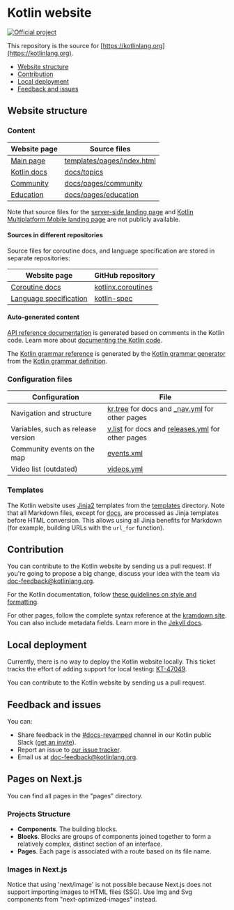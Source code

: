 # Kotlin website
[![Official project][project-badge]][project-url]

This repository is the source for [https://kotlinlang.org](https://kotlinlang.org).

* [Website structure](#website-structure)
* [Contribution](#contribution)
* [Local deployment](#local-deployment)
* [Feedback and issues](#feedback-and-issues)

<a id="project-structure"></a>
## Website structure 

### Content

|Website page|Source files|
|------------|--------|
| [Main page](https://kotlinlang.org/) | [templates/pages/index.html](templates/pages/index.html) |
| [Kotlin docs](https://kotlinlang.org/docs/home.html) |[docs/topics](docs/topics)| 
| [Community](https://kotlinlang.org/community/) | [docs/pages/community](docs/pages/community) | 
| [Education](https://kotlinlang.org/education/) | [docs/pages/education](docs/pages/education)| 

Note that source files for the [server-side landing page](https://kotlinlang.org/lp/server-side/) and [Kotlin Multiplatform Mobile landing page](https://kotlinlang.org/lp/mobile/) are not publicly available.

#### Sources in different repositories

Source files for coroutine docs, and language specification are stored in separate repositories:

|Website page|GitHub repository|
|------------|--------|
| [Coroutine docs](https://kotlinlang.org/docs/coroutines-guide.html) | [kotlinx.coroutines](https://github.com/Kotlin/kotlinx.coroutines/docs) |
| [Language specification](https://kotlinlang.org/spec/introduction.html) | [kotlin-spec](https://github.com/Kotlin/kotlin-spec) |

#### Auto-generated content

[API reference documentation](https://kotlinlang.org/api/latest/jvm/stdlib/) is generated based on comments in the Kotlin code. 
Learn more about [documenting the Kotlin code](https://kotlinlang.org/docs/kotlin-doc.html).

The [Kotlin grammar reference](https://kotlinlang.org/docs/reference/grammar.html) is generated by the [Kotlin grammar generator](https://github.com/JetBrains/kotlin-grammar-generator) from the
[Kotlin grammar definition](https://github.com/JetBrains/kotlin/tree/master/grammar).

### Configuration files

|Configuration| File|
|-----|----|
|Navigation and structure| [kr.tree](docs/kr.tree) for docs and [_nav.yml](data/_nav.yml) for other pages |
|Variables, such as release version | [v.list](docs/v.list) for docs and [releases.yml](data/releases.yml) for other pages |
|Community events on the map | [events.xml](data/events.xml) |
|Video list (outdated) | [videos.yml](data/videos.yml) |

### Templates

The Kotlin website uses [Jinja2](https://jinja.palletsprojects.com/en/2.11.x/) templates from the [templates](templates) directory.
Note that all Markdown files, except for [docs](docs), are processed as Jinja templates before HTML conversion. 
This allows using all Jinja benefits for Markdown (for example, building URLs with the `url_for` function).

## Contribution

You can contribute to the Kotlin website by sending us a pull request. If you're going to propose a big change, discuss your idea with the team via [doc-feedback@kotlinlang.org](mailto:doc-feedback@kotlinlang.org).

For the Kotlin documentation, follow [these guidelines on style and formatting](https://docs.google.com/document/d/1mUuxK4xwzs3jtDGoJ5_zwYLaSEl13g_SuhODdFuh2Dc/edit?usp=sharing).

For other pages, follow the complete syntax reference at the [kramdown site](https://kramdown.gettalong.org/syntax.html).
You can also include metadata fields. Learn more in the [Jekyll docs](https://jekyllrb.com/docs/front-matter/).

## Local deployment

Currently, there is no way to deploy the Kotlin website locally. This ticket tracks the effort of adding support for local testing: [KT-47049](https://youtrack.jetbrains.com/issue/KT-47049).

You can contribute to the Kotlin website by sending us a pull request.

## Feedback and issues

You can:

* Share feedback in the [#docs-revamped](https://kotlinlang.slack.com/archives/C01GGPPCAA0/p1607340719000500) channel in our Kotlin public Slack ([get an invite](https://surveys.jetbrains.com/s3/kotlin-slack-sign-up)).
* Report an issue to [our issue tracker](https://youtrack.jetbrains.com/newIssue?project=KT&c=tag%20kotlin-doc-migration).
* Email us at [doc-feedback@kotlinlang.org](mailto:doc-feedback@kotlinlang.org).

[project-url]: https://confluence.jetbrains.com/display/ALL/JetBrains+on+GitHub
[project-badge]: https://jb.gg/badges/official.svg
[slack-url]: https://slack.kotlinlang.org

## Pages on Next.js

You can find all pages in the "pages" directory.

### Projects Structure

- **Components**. The building blocks.
- **Blocks**. Blocks are groups of components joined together to form a relatively complex, distinct section of an interface.
- **Pages**. Each page is associated with a route based on its file name.

### Images in Next.js
Notice that using 'next/image' is not possible because Next.js does not support importing images to HTML files (SSG).
Use Img and Svg components from "next-optimized-images" instead.
